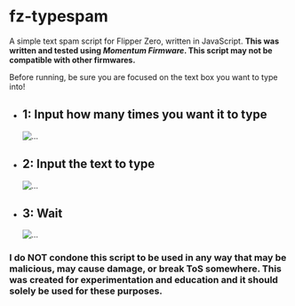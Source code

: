 # fz-typespam
A simple text spam script for Flipper Zero, written in JavaScript.
**This was written and tested using *Momentum Firmware*. This script may not be compatible with other firmwares.**

Before running, be sure you are focused on the text box you want to type into!

- ## 1: Input how many times you want it to type
  ![...](/images/1.jpg)
- ## 2: Input the text to type
  ![...](/images/1.jpg)
- ## 3: Wait
  ![...](/images/1.jpg)

### I do NOT condone this script to be used in any way that may be malicious, may cause damage, or break ToS somewhere. This was created for experimentation and education and it should solely be used for these purposes.
